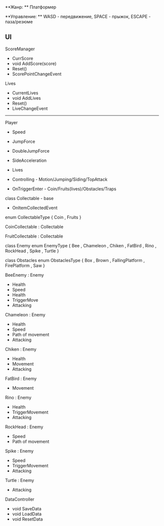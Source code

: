**Жанр: ** Платформер

**Управление: ** WASD - передвижение, SPACE - прыжок, ESCAPE - паза/резюме


UI
-----------------------------------------------
ScoreManager
- CurrScore
- void AddScore(score)
- Reset()
- ScorePointChangeEvent

Lives
- CurrentLives
- void AddLives
- Reset()
- LiveChangeEvent
------------------------------------------------

Player
- Speed
- JumpForce
- DoubleJumpForce
- SideAcceleration
- Lives

- Controlling - Motion/Jumping/Siding/TopAttack

- OnTriggerEnter - Coin/Fruits(lives)/Obstacles/Traps

class Collectable - base
- OnItemCollectedEvent

enum CollectableType 
{
	Coin
, 	Fruits
}

CoinCollectable : Collectable

FruitCollectable : Collectable



class Enemy
enum EnemyType
{
	Bee
,	Chameleon
,	Chiken
,	FatBird
,	Rino
,	RockHead
,	Spike
,	Turtle
}

class Obstacles
enum ObstaclesType
{
	Box
,	Brown
,	FallingPlatform
,	FirePlatform
,	Saw
}

BeeEnemy : Enemy
- Health
- Speed
- Health
- TriggerMove
- Attacking

Chameleon : Enemy
- Health
- Speed
- Path of movement
- Attacking

Chiken : Enemy
- Health
- Movement
- Attacking

FatBird : Enemy
- Movement

Rino : Enemy
- Health
- TriggerMovement
- Attacking

RockHead : Enemy
- Speed
- Path of movement

Spike : Enemy
- Speed
- TriggerMovement
- Attacking

Turtle : Enemy
- Attacking

DataController
- void SaveData
- void LoadData
- void ResetData
